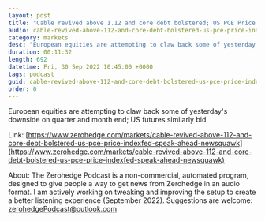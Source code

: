 ```yaml
---
layout: post
title: "Cable revived above 1.12 and core debt bolstered; US PCE Price Index/Fed speak ahead - Newsquawk US Market Open"
audio: cable-revived-above-112-and-core-debt-bolstered-us-pce-price-indexfed-speak-ahead-newsquawk-0
category: markets
desc: "European equities are attempting to claw back some of yesterday's downside on quarter and month end; US futures similarly bid"
duration: 00:11:32
length: 692
datetime: Fri, 30 Sep 2022 10:45:00 +0000
tags: podcast
guid: cable-revived-above-112-and-core-debt-bolstered-us-pce-price-indexfed-speak-ahead-newsquawk-0
order: 0
---
```

European equities are attempting to claw back some of yesterday's downside on quarter and month end; US futures similarly bid

Link: [https://www.zerohedge.com/markets/cable-revived-above-112-and-core-debt-bolstered-us-pce-price-indexfed-speak-ahead-newsquawk](https://www.zerohedge.com/markets/cable-revived-above-112-and-core-debt-bolstered-us-pce-price-indexfed-speak-ahead-newsquawk)

About: The Zerohedge Podcast is a non-commercial, automated program, designed to give people a way to get news from Zerohedge in an audio format.  I am actively working on tweaking and improving the setup to create a better listening experience (September 2022).  Suggestions are welcome: [zerohedgePodcast@outlook.com](mailto:zerohedgePodcast@outlook.com)